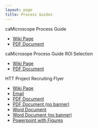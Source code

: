 ```yaml
---
layout: page
title: Process Guides
---
```


caMicroscope Process Guide 
- [Wiki Page](./process-guides/caMicro-ProcessGuide.md)
- [PDF Document](./training-2023/pdfs/caMicro-ProcessGuide-20231012.pdf)

caMicrosope Process Guide ROI Selection
- [Wiki Page](./process-guides/caMicro-ProcessGuide-ROIselection.md)
- [PDF Document](./process-guides/pdfs-images/caMicro-ProcessGuide-ROIselection-20231012.pdf)

HTT Project Recruiting Flyer
- [Wiki Page](./process-guides/recruitReadersFlyer.md)
- [Email](./process-guides/pdfs-images/recruitReadersFlyer-2023.msg)
- [PDF Document](./process-guides/pdfs-images/recruitReadersFlyer-2023.pdf)
- [PDF Document (no banner)](./process-guides/pdfs-images/recruitReaders/recruitReadersFlyer-2023-noBanner.pdf)
- [Word Document](./process-guides/pdfs-images/recruitReaders/recruitReadersFlyer-2023.docx)
- [Word Document (no banner)](./process-guides/pdfs-images/recruitReaders/recruitReadersFlyer-2023-noBanner.docx)
- [Powerpoint with Figures](./process-guides/pdfs-images/recruitReaders/recruitReadersFlyer-Figs.pptx)

